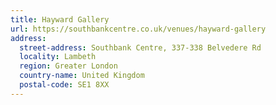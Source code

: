 ```yaml
---
title: Hayward Gallery
url: https://southbankcentre.co.uk/venues/hayward-gallery
address:
  street-address: Southbank Centre, 337-338 Belvedere Rd
  locality: Lambeth
  region: Greater London
  country-name: United Kingdom
  postal-code: SE1 8XX
---
```


